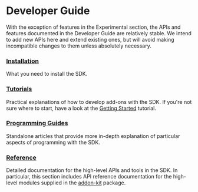 <!-- This Source Code Form is subject to the terms of the Mozilla Public
   - License, v. 2.0. If a copy of the MPL was not distributed with this
   - file, You can obtain one at http://mozilla.org/MPL/2.0/. -->

# Developer Guide #

With the exception of features in the Experimental section, the APIs and
features documented in the Developer Guide are relatively stable.  We intend
to add new APIs here and extend existing ones, but will avoid making
incompatible changes to them unless absolutely necessary.

### [Installation](dev-guide/addon-development/installation.html) ###
What you need to install the SDK.

### [Tutorials](dev-guide/addon-development/tutorials.html) ###
Practical explanations of how to develop add-ons with the SDK. If you're not
sure where to start, have a look at the [Getting
 Started](dev-guide/addon-development/getting-started.html) tutorial.

### [Programming Guides](dev-guide/addon-development/guides.html) ###
Standalone articles that provide more in-depth explanation of particular
aspects of programming with the SDK.

### [Reference](dev-guide/addon-development/reference.html) ###
Detailed documentation for the high-level APIs and tools in the SDK. In
particular, this section includes API reference documentation for the
high-level modules supplied in the
[addon-kit](packages/addon-kit/index.html) package.
